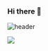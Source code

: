 ### Hi there 👋

![header](https://capsule-render.vercel.app/api?type=slice)


<a href="버튼을 눌렀을 때 이동할 링크" target="_blank"><img src="https://img.shields.io/badge/Swift-배경색?style=뱃지모양&logo=로고&logoColor=#F05138"/></a>

<!--
**oyslucy/oyslucy** is a ✨ _special_ ✨ repository because its `README.md` (this file) appears on your GitHub profile.

Here are some ideas to get you started:

- 🔭 I’m currently working on ...
- 🌱 I’m currently learning ...
- 👯 I’m looking to collaborate on ...
- 🤔 I’m looking for help with ...
- 💬 Ask me about ...
- 📫 How to reach me: ...
- 😄 Pronouns: ...
- ⚡ Fun fact: ...
-->

